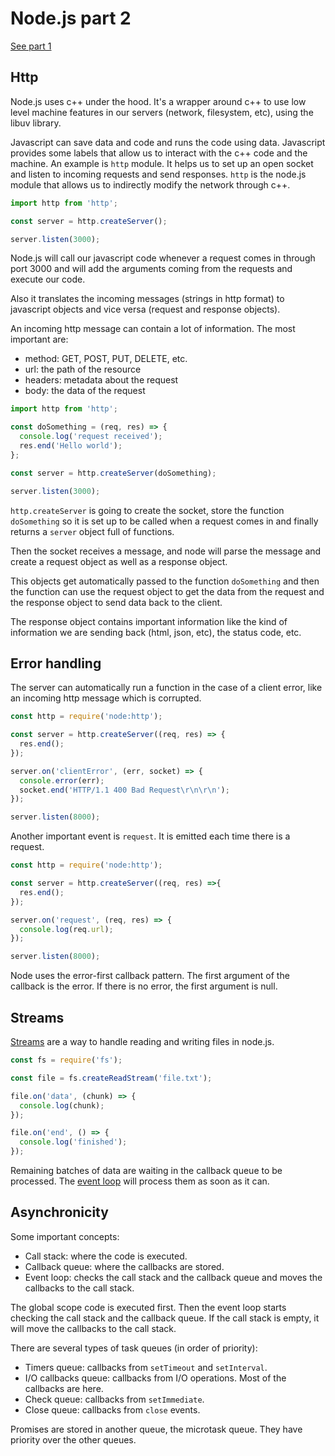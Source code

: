 # Node.js part 2

[See part 1](./2023-07-10-node-js-1.md)

## Http

Node.js uses c++ under the hood. It's a wrapper around c++ to use low level machine features in our servers (network, filesystem, etc), using the libuv library.

Javascript can save data and code and runs the code using data. Javascript provides some labels that allow us to interact with the c++ code and the machine. An example is `http` module. It helps us to set up an open socket and listen to incoming requests and send responses. `http` is the node.js module that allows us to indirectly modify the network through c++.

```javascript
import http from 'http';

const server = http.createServer();

server.listen(3000);
```

Node.js will call our javascript code whenever a request comes in through port 3000 and will add the arguments coming from the requests and execute our code. 

Also it translates the incoming messages (strings in http format) to javascript objects and vice versa (request and response objects).

An incoming http message can contain a lot of information. The most important are:
- method: GET, POST, PUT, DELETE, etc.
- url: the path of the resource
- headers: metadata about the request
- body: the data of the request

```javascript
import http from 'http';

const doSomething = (req, res) => {
  console.log('request received');
  res.end('Hello world');
};

const server = http.createServer(doSomething);

server.listen(3000);
```

`http.createServer` is going to create the socket, store the function `doSomething` so it is set up to be called when a request comes in and finally returns a `server` object full of functions.

Then the socket receives a message, and node will parse the message and create a request object as well as a response object.

This objects get automatically passed to the function `doSomething` and then the function can use the request object to get the data from the request and the response object to send data back to the client.

The response object contains important information like the kind of information we are sending back (html, json, etc), the status code, etc.

## Error handling

The server can automatically run a function in the case of a client error, like an incoming http message which is corrupted.

```javascript
const http = require('node:http');

const server = http.createServer((req, res) => {
  res.end();
});

server.on('clientError', (err, socket) => {
  console.error(err);
  socket.end('HTTP/1.1 400 Bad Request\r\n\r\n');
});

server.listen(8000);
```
Another important event is `request`. It is emitted each time there is a request.

```javascript
const http = require('node:http');

const server = http.createServer((req, res) =>{
  res.end();
});

server.on('request', (req, res) => {
  console.log(req.url);
});

server.listen(8000);
```

Node uses the error-first callback pattern. The first argument of the callback is the error. If there is no error, the first argument is null.

## Streams

[Streams](https://nodejs.org/api/stream.html#stream_stream) are a way to handle reading and writing files in node.js.

```javascript
const fs = require('fs');

const file = fs.createReadStream('file.txt');

file.on('data', (chunk) => {
  console.log(chunk);
});

file.on('end', () => {
  console.log('finished');
});
```
Remaining batches of data are waiting in the callback queue to be processed. The [event loop](https://developer.mozilla.org/en-US/docs/Web/JavaScript/Event_loop) will process them as soon as it can.

## Asynchronicity

Some important concepts:

- Call stack: where the code is executed.
- Callback queue: where the callbacks are stored.
- Event loop: checks the call stack and the callback queue and moves the callbacks to the call stack.

The global scope code is executed first. Then the event loop starts checking the call stack and the callback queue. If the call stack is empty, it will move the callbacks to the call stack.

There are several types of task queues (in order of priority):

- Timers queue: callbacks from `setTimeout` and `setInterval`.
- I/O callbacks queue: callbacks from I/O operations. Most of the callbacks are here.
- Check queue: callbacks from `setImmediate`.
- Close queue: callbacks from `close` events.

Promises are stored in another queue, the microtask queue. They have priority over the other queues.
